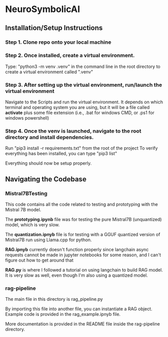 # NeuroSymbolicAI

## Installation/Setup Instructions
### Step 1. Clone repo onto your local machine
### Step 2. Once installed, create a virtual environment.
Type: "python3 -m venv .venv" in the command line in the root directory to create a virtual environment called ".venv"
### Step 3. After setting up the virtual environment, run/launch the virtual environment
Navigate to the Scripts and run the virtual environment. It depends on which terminal and operating system you are using, but it will be a file called **activate** plus some file extension (i.e., .bat for windows CMD, or .ps1 for windows powershell)
### Step 4. Once the venv is launched, navigate to the root directory and install dependencies.
Run "pip3 install -r requirements.txt" from the root of the project
To verify everything has been installed, you can type "pip3 list"

Everything should now be setup properly.

## Navigating the Codebase
### Mistral7BTesting
This code contains all the code related to testing and prototyping with the Mistral 7B model. 

The **prototyping.ipynb** file was for testing the pure Mistral7B (unquantized) model, which is very slow.

The **quantization.ipnyb** file is for testing with a GGUF quantized version of Mistral7B run using Llama.cpp for python. 

**RAG.ipnyb** currently doesn't function properly since langchain async requests cannot be made in jupyter notebooks for some reason, and I can't figure out how to get around that

**RAG.py** is where I followed a tutorial on using langchain to build RAG model. It is very slow as well, even though I'm also using a quantized model.
### rag-pipeline
The main file in this directory is rag_pipeline.py

By importing this file into another file, you can instantiate a RAG object. Example code is provided in the rag_example.ipnyb file. 

More documentation is provided in the README file inside the rag-pipeline directory.

